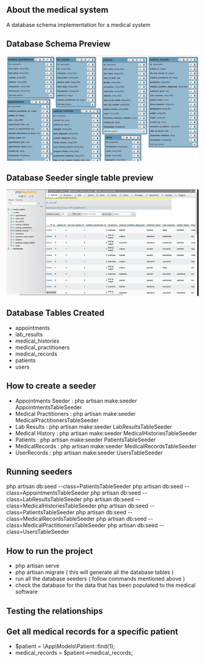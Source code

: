 
## About the medical system

A database schema implementation for a medical system

## Database Schema Preview
<img src="database_design.png" alt="Alt text" title="Screenshot">

## Database Seeder single  table preview
<img src="seeders_phpmyadmin.png" alt="Alt text" title="Seeder">


## Database Tables Created
- appointments
- lab_results
- medical_histories
- medical_practitioners
- medical_records
- patients
- users


## How to create a seeder
- Appointments Seeder : php artisan make:seeder AppointmentsTableSeeder
- Medical Practitioners : php artisan make:seeder MedicalPractitionersTableSeeder
- Lab Results : php artisan make:seeder LabResultsTableSeeder
- Medical History : php artisan make:seeder MedicalHistoriesTableSeeder
- Patients : php artisan make:seeder PatientsTableSeeder
- MedicalRecords : php artisan make:seeder MedicalRecordsTableSeeder
- UserRecords : php artisan make:seeder UsersTableSeeder

## Running seeders
php artisan db:seed --class=PatientsTableSeeder
php artisan db:seed --class=AppointmentsTableSeeder
php artisan db:seed --class=LabResultsTableSeeder
php artisan db:seed --class=MedicalHistoriesTableSeeder
php artisan db:seed --class=PatientsTableSeeder
php artisan db:seed --class=MedicalRecordsTableSeeder
php artisan db:seed --class=MedicalPractitionersTableSeeder
php artisan db:seed --class=UsersTableSeeder

## How to run the project 
- php artisan serve
- php artisan migrate ( this will generate all the database tables )
- run all the database seeders ( follow commands mentioned above )
- check the database for the data that has been populated to the medical software

## Testing the relationships
## Get all medical records for a specific patient
- $patient = \App\Models\Patient::find(1);
- medical_records = $patient->medical_records;
